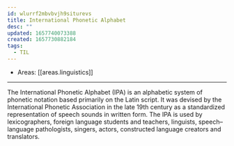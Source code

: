 ```yaml
---
id: wlurrf2mbvbvjh9siturevs
title: International Phonetic Alphabet
desc: ""
updated: 1657740073388
created: 1657730882184
tags:
  - TIL
---
```


- Areas: [[areas.linguistics]]

---

The International Phonetic Alphabet (IPA) is an alphabetic system of phonetic notation based primarily on the Latin script. It was devised by the International Phonetic Association in the late 19th century as a standardized representation of speech sounds in written form. The IPA is used by lexicographers, foreign language students and teachers, linguists, speech–language pathologists, singers, actors, constructed language creators and translators.
